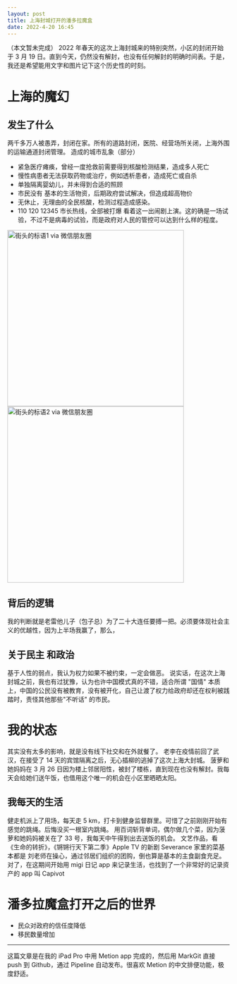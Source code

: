 ```yaml
---
layout: post
title: 上海封城打开的潘多拉魔盒
date: 2022-4-20 16:45
---
```

（本文暂未完成）
2022 年春天的这次上海封城来的特别突然，小区的封闭开始于 3 月 19 日。直到今天，仍然没有解封，也没有任何解封的明确时间表。于是，我还是希望能用文字和图片记下这个历史性的时刻。
# 上海的魔幻
## 发生了什么
两千多万人被愚弄，封闭在家。所有的道路封闭，医院、经营场所关闭，上海外围的运输通道封闭管理。
造成的城市乱象（部分）
* 紧急医疗瘫痪，曾经一度抢救前需要得到核酸检测结果，造成多人死亡
* 慢性病患者无法获取药物或治疗，例如透析患者，造成死亡或自杀
* 单独隔离婴幼儿，并未得到合适的照顾
* 市民没有 基本的生活物资，后期政府尝试解决，但造成超高物价
* 无休止，无理由的全民核酸，检测过程造成感染。
* 110 120 12345 市长热线，全部被打爆
看着这一出闹剧上演。这的确是一场试验，不过不是病毒的试验，而是政府对人民的管控可以达到什么样的程度。

<img src=https://s2.loli.net/2022/04/20/6V4pqdJtiASymNK.jpg alt="街头的标语1 via 微信朋友圈" width=400 />

<img src=https://s2.loli.net/2022/04/20/5y6nkwBbMvoEAQz.jpg alt="街头的标语2 via 微信朋友圈" width=400 />


## 背后的逻辑 
我的判断就是老雷他儿子（包子总）为了二十大连任要搏一把。必须要体现社会主义的优越性，因为上半场我赢了，那么，

## 关于民主 和政治
基于人性的弱点，我认为权力如果不被约束，一定会做恶。
说实话，在这次上海封城之前，我也有过犹豫，认为也许中国模式真的不错，适合所谓 "国情"
本质上，中国的公民没有被教育，没有被开化，自己让渡了权力给政府却还在权利被践踏时，责怪其他那些"不听话" 的市民。

# 我的状态
其实没有太多的影响，就是没有线下社交和在外就餐了。
老李在疫情前回了武汉，在接受了 14 天的宾馆隔离之后，无心插柳的逃掉了这次上海大封城。
菠萝和她妈妈在 3 月 26 日因为楼上邻居阳性，被封了楼栋，直到现在也没有解封。我每天会给她们送午饭，也借用这个唯一的机会在小区里晒晒太阳。
## 我每天的生活
健走机派上了用场，每天走 5 km，打卡到健身监督群里。可惜了之前刚刚开始有感觉的跳绳。后悔没买一根室内跳绳。
用百词斩背单词，偶尔做几个菜，因为菠萝和她妈妈被关在了 33 号，我每天中午得到出去送饭的机会。
文艺作品，看《生命的转折》，《锵锵行天下第二季》Apple TV 的新剧 Severance 
家里的菜基本都是 刘老师在操心，通过邻居们组织的团购，倒也算是基本的主食副食充足。
对了，在这期间开始用 migi 日记 app 来记录生活，也找到了一个非常好的记录资产的 app 叫 Capivot 

# 潘多拉魔盒打开之后的世界
* 民众对政府的信任度降低
* 移民数量增加

---
这篇文章是在我的 iPad Pro 中用 Metion app 完成的，然后用 MarkGit 直接 push 到 Github，通过 Pipeline 自动发布。很喜欢 Metion 的中文排便功能，极度舒适。
